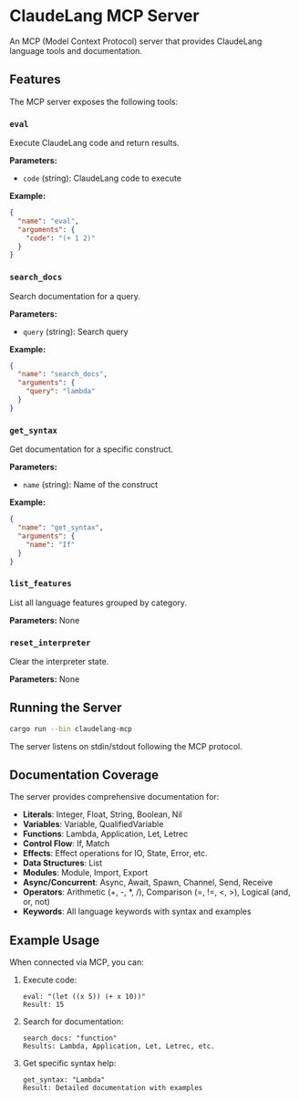 # ClaudeLang MCP Server

An MCP (Model Context Protocol) server that provides ClaudeLang language tools and documentation.

## Features

The MCP server exposes the following tools:

### `eval`
Execute ClaudeLang code and return results.

**Parameters:**
- `code` (string): ClaudeLang code to execute

**Example:**
```json
{
  "name": "eval",
  "arguments": {
    "code": "(+ 1 2)"
  }
}
```

### `search_docs`
Search documentation for a query.

**Parameters:**
- `query` (string): Search query

**Example:**
```json
{
  "name": "search_docs",
  "arguments": {
    "query": "lambda"
  }
}
```

### `get_syntax`
Get documentation for a specific construct.

**Parameters:**
- `name` (string): Name of the construct

**Example:**
```json
{
  "name": "get_syntax",
  "arguments": {
    "name": "If"
  }
}
```

### `list_features`
List all language features grouped by category.

**Parameters:** None

### `reset_interpreter`
Clear the interpreter state.

**Parameters:** None

## Running the Server

```bash
cargo run --bin claudelang-mcp
```

The server listens on stdin/stdout following the MCP protocol.

## Documentation Coverage

The server provides comprehensive documentation for:

- **Literals**: Integer, Float, String, Boolean, Nil
- **Variables**: Variable, QualifiedVariable
- **Functions**: Lambda, Application, Let, Letrec
- **Control Flow**: If, Match
- **Effects**: Effect operations for IO, State, Error, etc.
- **Data Structures**: List
- **Modules**: Module, Import, Export
- **Async/Concurrent**: Async, Await, Spawn, Channel, Send, Receive
- **Operators**: Arithmetic (+, -, *, /), Comparison (=, !=, <, >), Logical (and, or, not)
- **Keywords**: All language keywords with syntax and examples

## Example Usage

When connected via MCP, you can:

1. Execute code:
   ```
   eval: "(let ((x 5)) (+ x 10))"
   Result: 15
   ```

2. Search for documentation:
   ```
   search_docs: "function"
   Results: Lambda, Application, Let, Letrec, etc.
   ```

3. Get specific syntax help:
   ```
   get_syntax: "Lambda"
   Result: Detailed documentation with examples
   ```